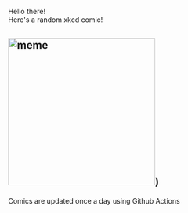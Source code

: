 Hello there! <br>Here's a random xkcd comic!<br>
## <img src="https://imgs.xkcd.com/comics/seismic_waves.png" alt="meme" width="300"/>)<br>
Comics are updated once a day using Github Actions